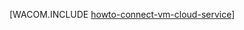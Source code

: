 <properties linkid="manage-linux-howto-connect-to-cloud-service" urlDisplayName="Infographics" pageTitle="连接 Azure 云服务中的虚拟机 (Linux)" metaKeywords="Azure vm cloud service, vm cloud service" description="了解如何将虚拟机连接到 Azure 云服务。" metaCanonical="/zh-cn/manage/windows/how-to-guides/connect-to-a-cloud-service/" services="virtual-machines,cloud-services" documentationCenter="" title="" authors="" solutions="" manager="" editor="" />
<tags ms.service="virtual-machines,cloud-services"
    ms.date=""
    wacn.date=""
    />




[WACOM.INCLUDE [howto-connect-vm-cloud-service](../includes/howto-connect-vm-cloud-service.md)]
